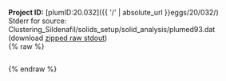 **Project ID:** [plumID:20.032]({{ '/' | absolute_url }}eggs/20/032/)  
Stderr for source:  Clustering_Sildenafil/solids_setup/solid_analysis/plumed93.dat   
(download [zipped raw stdout](plumed93.dat.plumed_master.stdout.txt.zip))  
{% raw %}
<pre>
</pre>
{% endraw %}
